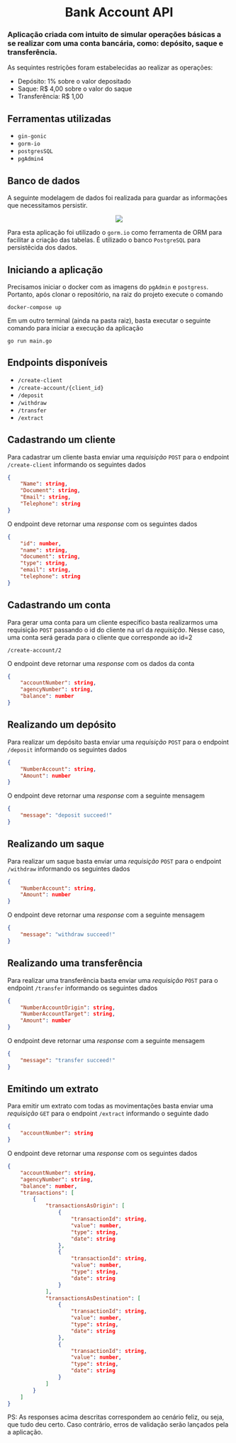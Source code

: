 <h1 align="center">Bank Account API</h1>  

### Aplicação criada com intuito de simular operações básicas a se realizar com uma conta bancária, como: depósito, saque e transferência.

As sequintes restrições foram estabelecidas ao realizar as operações:

- Depósito: 1% sobre o valor depositado 
- Saque: R$ 4,00 sobre o valor do saque 
- Transferência: R$ 1,00 

## Ferramentas utilizadas
- `gin-gonic`
- `gorm-io`
- `postgresSQL`
- `pgAdmin4`
          
## Banco de dados
A seguinte modelagem de dados foi realizada para guardar as informações que necessitamos persistir.
<p align="center">
   <img src="https://user-images.githubusercontent.com/78328120/171493575-cb6d0e6b-c03a-42af-be43-655f8229d21b.png">  
</p>

Para esta aplicação foi utilizado o `gorm.io` como ferramenta de ORM para facilitar a criação das tabelas. É utilizado o banco `PostgreSQL` para persistêcida dos dados.

## Iniciando a aplicação

Precisamos iniciar o docker com as imagens do `pgAdmin` e `postgress`. Portanto, após clonar o repositório, na raiz do projeto execute o comando

```shell
docker-compose up
```
Em um outro terminal (ainda na pasta raiz), basta executar o seguinte comando para iniciar a execução da aplicação
```shell
go run main.go
```

## Endpoints disponíveis
- `/create-client`
- `/create-account/{client_id}`
- `/deposit`
- `/withdraw`
- `/transfer`
- `/extract`

## Cadastrando um cliente
Para cadastrar um cliente basta enviar uma *requisição* `POST` para o endpoint `/create-client` informando os seguintes dados
```json
{
	"Name": string, 
	"Document": string,
	"Email": string,    
	"Telephone": string
}
```
O endpoint deve retornar uma *response* com os seguintes dados
```json
{
	"id": number,
	"name": string,
	"document": string,
	"type": string,
	"email": string,
	"telephone": string
}
```
## Cadastrando um conta
Para gerar uma conta para um cliente específico basta realizarmos uma requisição `POST` passando o id do cliente na url da *requisição*. Nesse caso, uma conta será gerada para o cliente que corresponde ao id=2
```url
/create-account/2
```
O endpoint deve retornar uma *response* com os dados da conta
```json
{
	"accountNumber": string,
	"agencyNumber": string,
	"balance": number
}
```
## Realizando um depósito
Para realizar um depósito basta enviar uma *requisição* `POST` para o endpoint `/deposit` informando os seguintes dados
```json
{
	"NumberAccount": string,
	"Amount": number
}
```
O endpoint deve retornar uma *response* com a seguinte mensagem
```json
{
	"message": "deposit succeed!"
}
```
## Realizando um saque
Para realizar um saque basta enviar uma *requisição* `POST` para o endpoint `/withdraw` informando os seguintes dados
```json
{
	"NumberAccount": string,
	"Amount": number
}
```
O endpoint deve retornar uma *response* com a seguinte mensagem
```json
{
	"message": "withdraw succeed!"
}
```
## Realizando uma transferência
Para realizar uma transferência basta enviar uma *requisição* `POST` para o endpoint `/transfer` informando os seguintes dados
```json
{
	"NumberAccountOrigin": string,
	"NumberAccountTarget": string,
	"Amount": number
}
```
O endpoint deve retornar uma *response* com a seguinte mensagem
```json
{
	"message": "transfer succeed!"
}
```
## Emitindo um extrato
Para emitir um extrato com todas as movimentações basta enviar uma *requisição* `GET` para o endpoint `/extract` informando o seguinte dado
```json
{
	"accountNumber": string
}
```
O endpoint deve retornar uma *response* com os seguintes dados 
```json
{
	"accountNumber": string,
	"agencyNumber": string,
	"balance": number,
	"transactions": [
		{
			"transactionsAsOrigin": [
				{
					"transactionId": string,
					"value": number,
					"type": string,
					"date": string
				},
				{
					"transactionId": string,
					"value": number,
					"type": string,
					"date": string
				}
			],
			"transactionsAsDestination": [
				{
					"transactionId": string,
					"value": number,
					"type": string,
					"date": string
				},
				{
					"transactionId": string,
					"value": number,
					"type": string,
					"date": string
				}
			]
		}
	]
}
```

PS: As responses acima descritas correspondem ao cenário feliz, ou seja, que tudo deu certo. Caso contrário, erros de validação serão lançados pela a aplicação.
